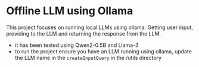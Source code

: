 # Offline LLM using Ollama

This project focuses on running local LLMs using ollama. Getting user input, providing to the LLM and returning the response from the LLM.

- it has been tested using Qwen2-0.5B and Llama-3
- to run the project ensure you have an LLM running using ollama, update the LLM name in the `createInputQuery` in the /utils directory
